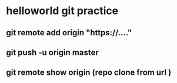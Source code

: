 # helloworld git practice
## git  remote add origin "https://...."
## git push -u origin master
## git remote show origin (repo clone from  url  )